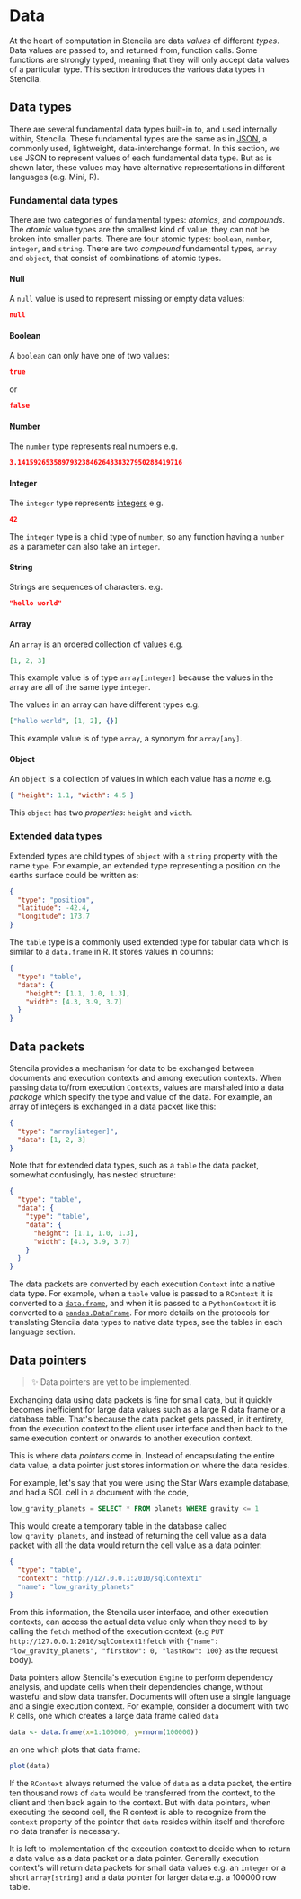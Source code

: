 # Data

At the heart of computation in Stencila are data _values_ of different _types_. Data values are passed to, and returned from, function calls. Some functions are strongly typed, meaning that they will only accept data values of a particular type. This section introduces the various data types in Stencila.

## Data types

There are several fundamental data types built-in to, and used internally within, Stencila. These fundamental types are the same as in [JSON](https://www.json.org/), a commonly used, lightweight, data-interchange format. In this section, we use JSON to represent values of each fundamental data type. But as is shown later, these values may have alternative representations in different languages (e.g. Mini, R).

### Fundamental data types

There are two categories of fundamental types: _atomics_, and _compounds_. The _atomic_ value types are the smallest kind of value, they can not be broken into smaller parts. There are four atomic types: `boolean`, `number`, `integer`, and `string`. There are two _compound_ fundamental types, `array` and `object`, that consist of combinations of atomic types.

#### Null

A `null` value is used to represent missing or empty data values:

```json
null
```

#### Boolean

A `boolean` can only have one of two values:

```json
true
```

or

```json
false
```

#### Number

The `number` type represents [real numbers](https://en.wikipedia.org/wiki/Real_number) e.g.

```json
3.14159265358979323846264338327950288419716
```

#### Integer

The `integer` type represents [integers](https://en.wikipedia.org/wiki/Integer) e.g.

```json
42
```

The `integer` type is a child type of `number`, so any function having a `number` as a parameter can also take an `integer`.

#### String

Strings are sequences of characters. e.g.

```json
"hello world"
```

#### Array

An `array` is an ordered collection of values e.g.

```json
[1, 2, 3]
```

This example value is of type `array[integer]` because the values in the array are all of the same type `integer`.

The values in an array can have different types e.g.

```json
["hello world", [1, 2], {}]
```

This example value is of type `array`, a synonym for `array[any]`.

#### Object

An `object` is a collection of values in which each value has a _name_ e.g.

```json
{ "height": 1.1, "width": 4.5 }
```

This `object` has two _properties_: `height` and `width`.

### Extended data types

Extended types are child types of `object` with a `string` property with the name `type`. For example, an extended type representing a position on the earths surface could be written as:

```json
{
  "type": "position",
  "latitude": -42.4,
  "longitude": 173.7
}
```

The `table` type is a commonly used extended type for tabular data which is similar to a `data.frame` in R. It stores values in columns:

```json
{
  "type": "table",
  "data": {
    "height": [1.1, 1.0, 1.3],
    "width": [4.3, 3.9, 3.7]
  }
}
```

## Data packets

Stencila provides a mechanism for data to be exchanged between documents and execution contexts and among execution contexts. When passing data to/from execution `Contexts`, values are marshaled into a data _package_ which specify the type and value of the data. For example, an array of integers is exchanged in a data packet like this:

```json
{
  "type": "array[integer]",
  "data": [1, 2, 3]
}
```

Note that for extended data types, such as a `table` the data packet, somewhat confusingly, has nested structure:

```json
{
  "type": "table",
  "data": {
    "type": "table",
    "data": {
      "height": [1.1, 1.0, 1.3],
      "width": [4.3, 3.9, 3.7]
    }
  }
}
```

The data packets are converted by each execution `Context` into a native data type. For example, when a `table` value is passed to a `RContext` it is converted to a [`data.frame`](https://stat.ethz.ch/R-manual/R-devel/library/base/html/data.frame.html), and when it is passed to a `PythonContext` it is converted to a [`pandas.DataFrame`](https://pandas.pydata.org/pandas-docs/stable/generated/pandas.DataFrame.html). For more details on the protocols for translating Stencila data types to native data types, see the tables in each language section.

## Data pointers

> :sparkles: Data pointers are yet to be implemented.

Exchanging data using data packets is fine for small data, but it quickly becomes inefficient for large data values such as a large R data frame or a database table. That's because the data packet gets passed, in it entirety, from the execution context to the client user interface and then back to the same execution context or onwards to another execution context.

This is where data _pointers_ come in. Instead of encapsulating the entire data value, a data pointer just stores information on where the data resides.

For example, let's say that you were using the Star Wars example database, and had a SQL cell in a document with the code,

```sql
low_gravity_planets = SELECT * FROM planets WHERE gravity <= 1
```

This would create a temporary table in the database called `low_gravity_planets`, and instead of returning the cell value as a data packet with all the data would return the cell value as a data pointer:

```json
{
  "type": "table",
  "context": "http://127.0.0.1:2010/sqlContext1"
  "name": "low_gravity_planets"
}
```

From this information, the Stencila user interface, and other execution contexts, can access the actual data value only when they need to by calling the `fetch` method of the execution context (e.g `PUT http://127.0.0.1:2010/sqlContext1!fetch` with `{"name": "low_gravity_planets", "firstRow": 0, "lastRow": 100}` as the request body).

Data pointers allow Stencila's execution `Engine` to perform dependency analysis, and update cells when their dependencies change, without wasteful and slow data transfer. Documents will often use a single language and a single execution context. For example, consider a document with two R cells, one which creates a large data frame called `data`

```r
data <- data.frame(x=1:100000, y=rnorm(100000))
```

an one which plots that data frame:

```r
plot(data)
```

If the `RContext` always returned the value of `data` as a data packet, the entire ten thousand rows of `data` would be transferred from the context, to the client and then back again to the context. But with data pointers, when executing the second cell, the R context is able to recognize from the `context` property of the pointer that `data` resides within itself and therefore no data transfer is necessary.

It is left to implementation of the execution context to decide when to return a data value as a data packet or a data pointer. Generally execution context's will return data packets for small data values e.g. an `integer` or a short `array[string]` and a data pointer for larger data e.g. a 100000 row table.

